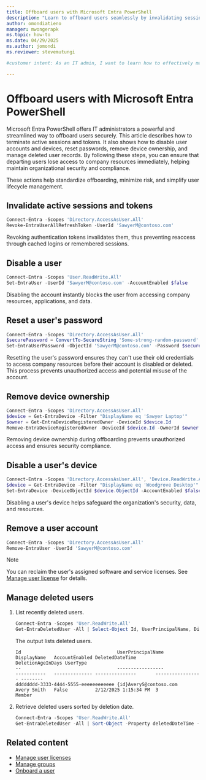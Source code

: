 ```yaml
---
title: Offboard users with Microsoft Entra PowerShell
description: "Learn to offboard users seamlessly by invalidating sessions, resetting passwords, and removing device ownership."
author: omondiatieno
manager: mwongerapk
ms.topic: how-to
ms.date: 04/29/2025
ms.author: jomondi
ms.reviewer: stevemutungi

#customer intent: As an IT admin, I want to learn how to effectively manage users in my organization using Microsoft Entra PowerShell, so that I can perform tasks such as creating users, retrieving user sign-in activity, managing user's group memberships and roles, and off-boarding users efficiently.

---
```

# Offboard users with Microsoft Entra PowerShell

Microsoft Entra PowerShell offers IT administrators a powerful and streamlined way to offboard users securely. This article describes how to terminate active sessions and tokens. It also shows how to disable user accounts and devices, reset passwords, remove device ownership, and manage deleted user records. By following these steps, you can ensure that departing users lose access to company resources immediately, helping maintain organizational security and compliance.

These actions help standardize offboarding, minimize risk, and simplify user lifecycle management.

## Invalidate active sessions and tokens

```powershell
Connect-Entra -Scopes 'Directory.AccessAsUser.All'
Revoke-EntraUserAllRefreshToken -UserId 'SawyerM@contoso.com'
```

Revoking authentication tokens invalidates them, thus preventing reaccess through cached logins or remembered sessions.

## Disable a user

```powershell
Connect-Entra -Scopes 'User.ReadWrite.All'
Set-EntraUser -UserId 'SawyerM@contoso.com' -AccountEnabled $false
```

Disabling the account instantly blocks the user from accessing company resources, applications, and data.

## Reset a user's password

```powershell
Connect-Entra -Scopes 'Directory.AccessAsUser.All'
$securePassword = ConvertTo-SecureString 'Some-strong-random-password' -AsPlainText -Force
Set-EntraUserPassword -ObjectId 'SawyerM@contoso.com' -Password $securePassword
```

Resetting the user's password ensures they can't use their old credentials to access company resources before their account is disabled or deleted. This process prevents unauthorized access and potential misuse of the account.

## Remove device ownership

```powershell
Connect-Entra -Scopes 'Directory.AccessAsUser.All'
$device = Get-EntraDevice -Filter "DisplayName eq 'Sawyer Laptop'"
$owner = Get-EntraDeviceRegisteredOwner -DeviceId $device.Id
Remove-EntraDeviceRegisteredOwner -DeviceId $device.Id -OwnerId $owner.Id
```

Removing device ownership during offboarding prevents unauthorized access and ensures security compliance.

## Disable a user's device

```powershell
Connect-Entra -Scopes 'Directory.AccessAsUser.All', 'Device.ReadWrite.All'
$device = Get-EntraDevice -Filter "DisplayName eq 'Woodgrove Desktop'"
Set-EntraDevice -DeviceObjectId $device.ObjectId -AccountEnabled $false
```

Disabling a user's device helps safeguard the organization's security, data, and resources.

## Remove a user account

```powershell
Connect-Entra -Scopes 'Directory.AccessAsUser.All'
Remove-EntraUser -UserId 'SawyerM@contoso.com'
```

>[!Note]
> You can reclaim the user's assigned software and service licenses. See [Manage user license][manage-licenses] for details.

## Manage deleted users

1. List recently deleted users.

    ```powershell
    Connect-Entra -Scopes 'User.ReadWrite.All'
    Get-EntraDeletedUser -All | Select-Object Id, UserPrincipalName, DisplayName, AccountEnabled, DeletedDateTime, DeletionAgeInDays, UserType | Format-Table -AutoSize
    ```

    The output lists deleted users.

    ```Output
    Id                                   UserPrincipalName                              DisplayName   AccountEnabled DeletedDateTime       DeletionAgeInDays UserType
    --                                   -----------------                              -----------   -------------- ---------------       ----------------- --------
    dddddddd-3333-4444-5555-eeeeeeeeeeee {id}AveryS@contoso.com                         Avery Smith   False          2/12/2025 1:15:34 PM  3                 Member
    ```

1. Retrieve deleted users sorted by deletion date.

    ```powershell
    Connect-Entra -Scopes 'User.ReadWrite.All'
    Get-EntraDeletedUser -All | Sort-Object -Property deletedDateTime -Descending
    ```

## Related content

- [Manage user licenses][manage-licenses]
- [Manage groups][tutorial-groups]
- [Onboard a user][manage-user]

<!-- link references -->

[tutorial-groups]: manage-groups.md
[manage-licenses]: how-to-manage-user-licenses.md
[manage-user]: manage-user.md
